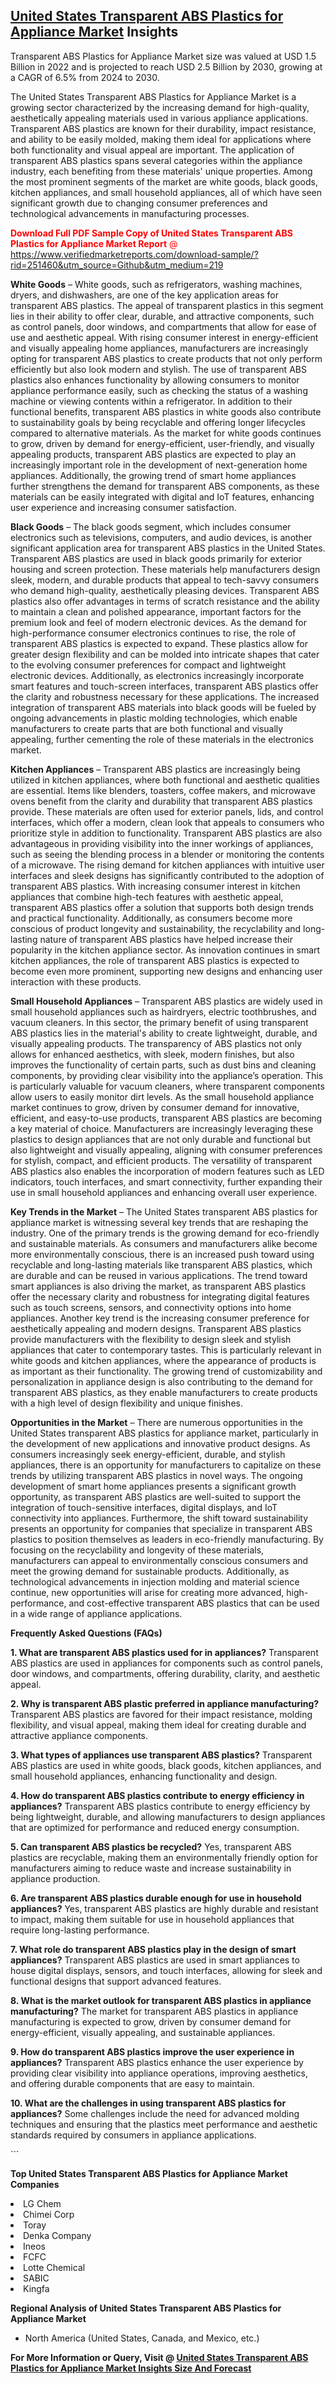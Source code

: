 <h2><a href="https://www.verifiedmarketreports.com/download-sample/?rid=251460&amp;utm_source=Github&amp;utm_medium=219" target="_blank">United States Transparent ABS Plastics for Appliance Market</a> Insights</h2><p>Transparent ABS Plastics for Appliance Market size was valued at USD 1.5 Billion in 2022 and is projected to reach USD 2.5 Billion by 2030, growing at a CAGR of 6.5% from 2024 to 2030.</p><p> <p>The United States Transparent ABS Plastics for Appliance Market is a growing sector characterized by the increasing demand for high-quality, aesthetically appealing materials used in various appliance applications. Transparent ABS plastics are known for their durability, impact resistance, and ability to be easily molded, making them ideal for applications where both functionality and visual appeal are important. The application of transparent ABS plastics spans several categories within the appliance industry, each benefiting from these materials' unique properties. Among the most prominent segments of the market are white goods, black goods, kitchen appliances, and small household appliances, all of which have seen significant growth due to changing consumer preferences and technological advancements in manufacturing processes. <p><span class=""><span style="color: #ff0000;"><strong>Download Full PDF Sample Copy of United States Transparent ABS Plastics for Appliance Market Report</strong> @ </span><a href="https://www.verifiedmarketreports.com/download-sample/?rid=251460&amp;utm_source=Github&amp;utm_medium=219" target="_blank">https://www.verifiedmarketreports.com/download-sample/?rid=251460&amp;utm_source=Github&amp;utm_medium=219</a></span></p></p> <p><strong>White Goods</strong> – White goods, such as refrigerators, washing machines, dryers, and dishwashers, are one of the key application areas for transparent ABS plastics. The appeal of transparent plastics in this segment lies in their ability to offer clear, durable, and attractive components, such as control panels, door windows, and compartments that allow for ease of use and aesthetic appeal. With rising consumer interest in energy-efficient and visually appealing home appliances, manufacturers are increasingly opting for transparent ABS plastics to create products that not only perform efficiently but also look modern and stylish. The use of transparent ABS plastics also enhances functionality by allowing consumers to monitor appliance performance easily, such as checking the status of a washing machine or viewing contents within a refrigerator. In addition to their functional benefits, transparent ABS plastics in white goods also contribute to sustainability goals by being recyclable and offering longer lifecycles compared to alternative materials. As the market for white goods continues to grow, driven by demand for energy-efficient, user-friendly, and visually appealing products, transparent ABS plastics are expected to play an increasingly important role in the development of next-generation home appliances. Additionally, the growing trend of smart home appliances further strengthens the demand for transparent ABS components, as these materials can be easily integrated with digital and IoT features, enhancing user experience and increasing consumer satisfaction.</p> <p><strong>Black Goods</strong> – The black goods segment, which includes consumer electronics such as televisions, computers, and audio devices, is another significant application area for transparent ABS plastics in the United States. Transparent ABS plastics are used in black goods primarily for exterior housing and screen protection. These materials help manufacturers design sleek, modern, and durable products that appeal to tech-savvy consumers who demand high-quality, aesthetically pleasing devices. Transparent ABS plastics also offer advantages in terms of scratch resistance and the ability to maintain a clean and polished appearance, important factors for the premium look and feel of modern electronic devices. As the demand for high-performance consumer electronics continues to rise, the role of transparent ABS plastics is expected to expand. These plastics allow for greater design flexibility and can be molded into intricate shapes that cater to the evolving consumer preferences for compact and lightweight electronic devices. Additionally, as electronics increasingly incorporate smart features and touch-screen interfaces, transparent ABS plastics offer the clarity and robustness necessary for these applications. The increased integration of transparent ABS materials into black goods will be fueled by ongoing advancements in plastic molding technologies, which enable manufacturers to create parts that are both functional and visually appealing, further cementing the role of these materials in the electronics market.</p> <p><strong>Kitchen Appliances</strong> – Transparent ABS plastics are increasingly being utilized in kitchen appliances, where both functional and aesthetic qualities are essential. Items like blenders, toasters, coffee makers, and microwave ovens benefit from the clarity and durability that transparent ABS plastics provide. These materials are often used for exterior panels, lids, and control interfaces, which offer a modern, clean look that appeals to consumers who prioritize style in addition to functionality. Transparent ABS plastics are also advantageous in providing visibility into the inner workings of appliances, such as seeing the blending process in a blender or monitoring the contents of a microwave. The rising demand for kitchen appliances with intuitive user interfaces and sleek designs has significantly contributed to the adoption of transparent ABS plastics. With increasing consumer interest in kitchen appliances that combine high-tech features with aesthetic appeal, transparent ABS plastics offer a solution that supports both design trends and practical functionality. Additionally, as consumers become more conscious of product longevity and sustainability, the recyclability and long-lasting nature of transparent ABS plastics have helped increase their popularity in the kitchen appliance sector. As innovation continues in smart kitchen appliances, the role of transparent ABS plastics is expected to become even more prominent, supporting new designs and enhancing user interaction with these products.</p> <p><strong>Small Household Appliances</strong> – Transparent ABS plastics are widely used in small household appliances such as hairdryers, electric toothbrushes, and vacuum cleaners. In this sector, the primary benefit of using transparent ABS plastics lies in the material's ability to create lightweight, durable, and visually appealing products. The transparency of ABS plastics not only allows for enhanced aesthetics, with sleek, modern finishes, but also improves the functionality of certain parts, such as dust bins and cleaning components, by providing clear visibility into the appliance’s operation. This is particularly valuable for vacuum cleaners, where transparent components allow users to easily monitor dirt levels. As the small household appliance market continues to grow, driven by consumer demand for innovative, efficient, and easy-to-use products, transparent ABS plastics are becoming a key material of choice. Manufacturers are increasingly leveraging these plastics to design appliances that are not only durable and functional but also lightweight and visually appealing, aligning with consumer preferences for stylish, compact, and efficient products. The versatility of transparent ABS plastics also enables the incorporation of modern features such as LED indicators, touch interfaces, and smart connectivity, further expanding their use in small household appliances and enhancing overall user experience.</p> <p><strong>Key Trends in the Market</strong> – The United States transparent ABS plastics for appliance market is witnessing several key trends that are reshaping the industry. One of the primary trends is the growing demand for eco-friendly and sustainable materials. As consumers and manufacturers alike become more environmentally conscious, there is an increased push toward using recyclable and long-lasting materials like transparent ABS plastics, which are durable and can be reused in various applications. The trend toward smart appliances is also driving the market, as transparent ABS plastics offer the necessary clarity and robustness for integrating digital features such as touch screens, sensors, and connectivity options into home appliances. Another key trend is the increasing consumer preference for aesthetically appealing and modern designs. Transparent ABS plastics provide manufacturers with the flexibility to design sleek and stylish appliances that cater to contemporary tastes. This is particularly relevant in white goods and kitchen appliances, where the appearance of products is as important as their functionality. The growing trend of customizability and personalization in appliance design is also contributing to the demand for transparent ABS plastics, as they enable manufacturers to create products with a high level of design flexibility and unique finishes.</p> <p><strong>Opportunities in the Market</strong> – There are numerous opportunities in the United States transparent ABS plastics for appliance market, particularly in the development of new applications and innovative product designs. As consumers increasingly seek energy-efficient, durable, and stylish appliances, there is an opportunity for manufacturers to capitalize on these trends by utilizing transparent ABS plastics in novel ways. The ongoing development of smart home appliances presents a significant growth opportunity, as transparent ABS plastics are well-suited to support the integration of touch-sensitive interfaces, digital displays, and IoT connectivity into appliances. Furthermore, the shift toward sustainability presents an opportunity for companies that specialize in transparent ABS plastics to position themselves as leaders in eco-friendly manufacturing. By focusing on the recyclability and longevity of these materials, manufacturers can appeal to environmentally conscious consumers and meet the growing demand for sustainable products. Additionally, as technological advancements in injection molding and material science continue, new opportunities will arise for creating more advanced, high-performance, and cost-effective transparent ABS plastics that can be used in a wide range of appliance applications.</p> <p><strong>Frequently Asked Questions (FAQs)</strong></p> <p><strong>1. What are transparent ABS plastics used for in appliances?</strong> Transparent ABS plastics are used in appliances for components such as control panels, door windows, and compartments, offering durability, clarity, and aesthetic appeal.</p> <p><strong>2. Why is transparent ABS plastic preferred in appliance manufacturing?</strong> Transparent ABS plastics are favored for their impact resistance, molding flexibility, and visual appeal, making them ideal for creating durable and attractive appliance components.</p> <p><strong>3. What types of appliances use transparent ABS plastics?</strong> Transparent ABS plastics are used in white goods, black goods, kitchen appliances, and small household appliances, enhancing functionality and design.</p> <p><strong>4. How do transparent ABS plastics contribute to energy efficiency in appliances?</strong> Transparent ABS plastics contribute to energy efficiency by being lightweight, durable, and allowing manufacturers to design appliances that are optimized for performance and reduced energy consumption.</p> <p><strong>5. Can transparent ABS plastics be recycled?</strong> Yes, transparent ABS plastics are recyclable, making them an environmentally friendly option for manufacturers aiming to reduce waste and increase sustainability in appliance production.</p> <p><strong>6. Are transparent ABS plastics durable enough for use in household appliances?</strong> Yes, transparent ABS plastics are highly durable and resistant to impact, making them suitable for use in household appliances that require long-lasting performance.</p> <p><strong>7. What role do transparent ABS plastics play in the design of smart appliances?</strong> Transparent ABS plastics are used in smart appliances to house digital displays, sensors, and touch interfaces, allowing for sleek and functional designs that support advanced features.</p> <p><strong>8. What is the market outlook for transparent ABS plastics in appliance manufacturing?</strong> The market for transparent ABS plastics in appliance manufacturing is expected to grow, driven by consumer demand for energy-efficient, visually appealing, and sustainable appliances.</p> <p><strong>9. How do transparent ABS plastics improve the user experience in appliances?</strong> Transparent ABS plastics enhance the user experience by providing clear visibility into appliance operations, improving aesthetics, and offering durable components that are easy to maintain.</p> <p><strong>10. What are the challenges in using transparent ABS plastics for appliances?</strong> Some challenges include the need for advanced molding techniques and ensuring that the plastics meet performance and aesthetic standards required by consumers in appliance applications.</p> ```</p><p><strong>Top United States Transparent ABS Plastics for Appliance Market Companies</strong></p><div data-test-id=""><p><li>LG Chem</li><li> Chimei Corp</li><li> Toray</li><li> Denka Company</li><li> Ineos</li><li> FCFC</li><li> Lotte Chemical</li><li> SABIC</li><li> Kingfa</li></p><div><strong>Regional Analysis of&nbsp;United States Transparent ABS Plastics for Appliance Market</strong></div><ul><li dir="ltr"><p dir="ltr">North America&nbsp;(United States, Canada, and Mexico, etc.)</p></li></ul><p><strong>For More Information or Query, Visit @&nbsp;</strong><strong><a href="https://www.verifiedmarketreports.com/product/transparent-abs-plastics-for-appliance-market/?utm_source=Github&amp;utm_medium=219" target="_blank">United States Transparent ABS Plastics for Appliance Market Insights Size And Forecast</a></strong></p></div>
